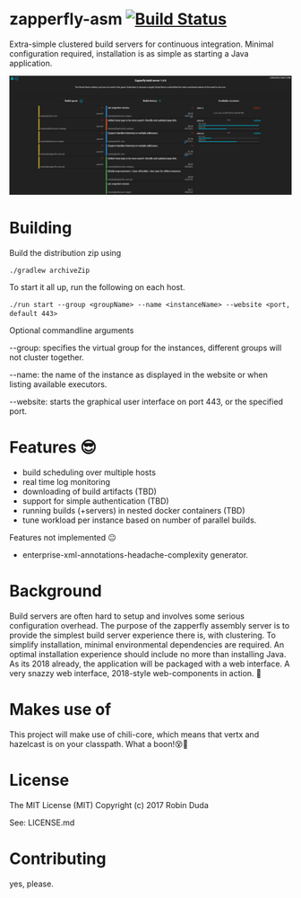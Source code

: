 # zapperfly-asm [![Build Status](https://travis-ci.org/codingchili/zapperfly-asm.svg?branch=master)](https://travis-ci.org/codingchili/zapperfly-asm)
Extra-simple clustered build servers for continuous integration. Minimal configuration required, installation is as simple as starting a Java application.

![alt text](https://raw.githubusercontent.com/codingchili/zapperfly-asm/master/preview.png "Current snapshot version")

# Building
Build the distribution zip using
```
./gradlew archiveZip
```
To start it all up, run the following on each host.
```
./run start --group <groupName> --name <instanceName> --website <port, default 443>
```

Optional commandline arguments

--group: specifies the virtual group for the instances, different groups will not cluster together.

--name: the name of the instance as displayed in the website or when listing available executors.

--website: starts the graphical user interface on port 443, or the specified port.

# Features 😎
- build scheduling over multiple hosts
- real time log monitoring
- downloading of build artifacts (TBD)
- support for simple authentication (TBD)
- running builds (+servers) in nested docker containers (TBD)
- tune workload per instance based on number of parallel builds.

Features not implemented 😐
- enterprise-xml-annotations-headache-complexity generator.

# Background
Build servers are often hard to setup and involves some serious configuration overhead. The purpose of the zapperfly assembly server is 
to provide the simplest build server experience there is, with clustering. To simplify installation, minimal environmental dependencies 
are required. An optimal installation experience should include no more than installing Java. As its 2018 already, the application will
be packaged with a web interface. A very snazzy web interface, 2018-style web-components in action. 🐇

# Makes use of
This project will make use of chili-core, which means that vertx and hazelcast is on your classpath. What a boon!😵🌟

# License
The MIT License (MIT) Copyright (c) 2017 Robin Duda

See: LICENSE.md

# Contributing
yes, please.
